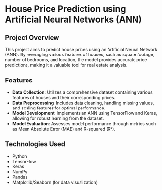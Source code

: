 # House Price Prediction using Artificial Neural Networks (ANN)

## Project Overview

This project aims to predict house prices using an Artificial Neural Network (ANN). By leveraging various features of houses, such as square footage, number of bedrooms, and location, the model provides accurate price predictions, making it a valuable tool for real estate analysis.

## Features

- **Data Collection**: Utilizes a comprehensive dataset containing various features of houses and their corresponding prices.
- **Data Preprocessing**: Includes data cleaning, handling missing values, and scaling features for optimal performance.
- **Model Development**: Implements an ANN using TensorFlow and Keras, allowing for robust learning from the dataset.
- **Model Evaluation**: Assesses model performance through metrics such as Mean Absolute Error (MAE) and R-squared (R²).

## Technologies Used

- Python
- TensorFlow
- Keras
- NumPy
- Pandas
- Matplotlib/Seaborn (for data visualization)
